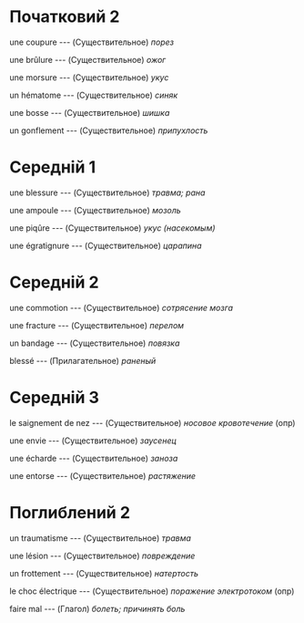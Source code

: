 # Початковий 2

une coupure --- (Существительное)
*порез*



une brûlure --- (Существительное)
*ожог*



une morsure --- (Существительное)
*укус*



un hématome --- (Существительное)
*синяк*



une bosse --- (Существительное)
*шишка*



un gonflement --- (Существительное)
*припухлость*



# Середній 1

une blessure --- (Существительное)
*травма; рана*



une ampoule --- (Существительное)
*мозоль*



une piqûre --- (Существительное)
*укус (насекомым)*



une égratignure --- (Существительное)
*царапина*



# Середній 2

une commotion --- (Существительное)
*сотрясение мозга*



une fracture --- (Существительное)
*перелом*



un bandage --- (Существительное)
*повязка*



blessé --- (Прилагательное)
*раненый*



# Середній 3

le saignement de nez --- (Существительное)
*носовое кровотечение* (опр)



une envie --- (Существительное)
*заусенец*



une écharde --- (Существительное)
*заноза*



une entorse --- (Существительное)
*растяжение*



# Поглиблений 2

un traumatisme --- (Существительное)
*травма*



une lésion --- (Существительное)
*повреждение*



un frottement --- (Существительное)
*натертость*



le choc électrique --- (Существительное)
*поражение электротоком* (опр)



faire mal --- (Глагол)
*болеть; причинять боль*
